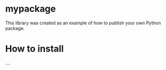 # mypackage
This library was created as an example of how to publish your own Python package.

# How to install
....